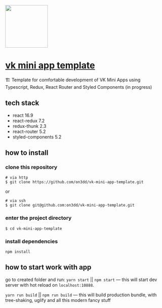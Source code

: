 [<img width="134" src="https://vk.com/images/apps/mini_apps/vk_mini_apps_logo.svg">](https://vk.com/services)

# [vk mini app template](https://github.com/on3dd/vk-mini-app-template)
🏗️ Template for comfortable development of VK Mini Apps using Typescript, Redux, React Router and Styled Components (in progress)

## tech stack
- react 16.9
- react-redux 7.2
- redux-thunk 2.3
- react-router 5.2
- styled-components 5.2

## how to install

### clone this repository

```
# via http
$ git clone https://github.com/on3dd/vk-mini-app-template.git
```

or

```
# via ssh
$ git clone git@github.com:on3dd/vk-mini-app-template.git
```

### enter the project directory 

```
$ cd vk-mini-app-template
```

### install dependencies
```
npm install
```

## how to start work with app

go to created folder and run:
`yarn start` || `npm start` — this will start dev server with hot reload on `localhost:10888`.

`yarn run build` || `npm run build` — this will build production bundle, with tree-shaking, uglify and all this modern fancy stuff
